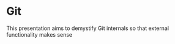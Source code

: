 # Git

This presentation aims to demystify Git internals so that external functionality makes sense
